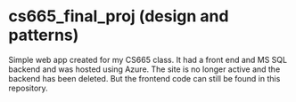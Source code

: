 # cs665_final_proj (design and patterns)

Simple web app created for my CS665 class. It had a front end and MS SQL backend and was hosted using Azure. The site is no longer active and the backend has been deleted. But the frontend code can still be found in this repository.
